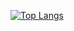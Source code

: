[![Top Langs](https://github-readme-stats.vercel.app/api/top-langs/?username=Glenn-Chiang)](https://github.com/anuraghazra/github-readme-stats)
